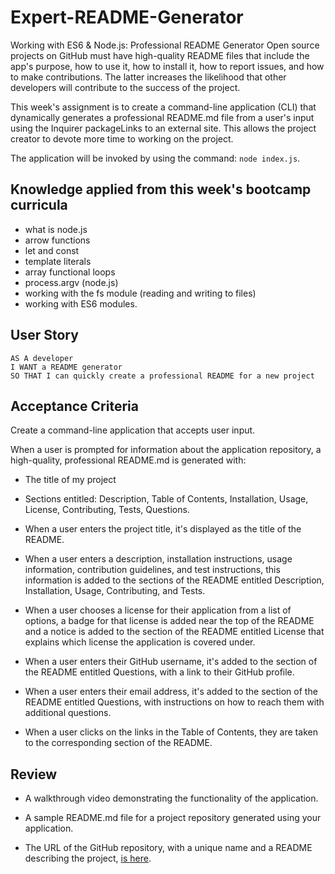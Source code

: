 # Expert-README-Generator
Working with ES6 &amp; Node.js: Professional README Generator
Open source projects on GitHub must have high-quality README files that include the app's purpose, how to use it, how to install it, how to report issues, and how to make contributions. The latter increases the likelihood that other developers will contribute to the success of the project.

This week's assignment is to create a command-line application (CLI) that dynamically generates a professional README.md file from a user's input using the Inquirer packageLinks to an external site. This allows the project creator to devote more time to working on the project.

The application will be invoked by using the command: `node index.js`.

## Knowledge applied from this week's bootcamp curricula

* what is node.js
* arrow functions
* let and const
* template literals
* array functional loops
* process.argv (node.js)
* working with the fs module (reading and writing to files)
* working with ES6 modules.

## User Story
```
AS A developer
I WANT a README generator
SO THAT I can quickly create a professional README for a new project
```

## Acceptance Criteria

Create a command-line application that accepts user input.

When a user is prompted for information about the application repository, a high-quality, professional README.md is generated with:

* The title of my project

* Sections entitled: Description, Table of Contents, Installation, Usage, License, Contributing, Tests, Questions.

* When a user enters the project title, it's displayed as the title of the README.

* When a user enters a description, installation instructions, usage information, contribution guidelines, and test instructions, this information is added to the sections of the README entitled Description, Installation, Usage, Contributing, and Tests.

* When a user chooses a license for their application from a list of options, a badge for that license is added near the top of the README and a notice is added to the section of the README entitled License that explains which license the application is covered under.

* When a user enters their GitHub username, it's added to the section of the README entitled Questions, with a link to their GitHub profile.

* When a user enters their email address, it's added to the section of the README entitled Questions, with instructions on how to reach them with additional questions.

* When a user clicks on the links in the Table of Contents, they are taken to the corresponding section of the README.

## Review

* A walkthrough video demonstrating the functionality of the application.

* A sample README.md file for a project repository generated using your application.

* The URL of the GitHub repository, with a unique name and a README describing the project, [is here](https://github.com/inaciobanu/Expert-README-Generator).
